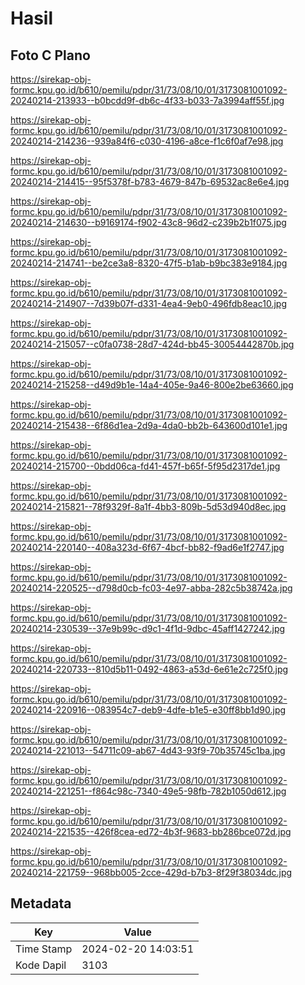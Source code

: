 # Hasil

## Foto C Plano

https://sirekap-obj-formc.kpu.go.id/b610/pemilu/pdpr/31/73/08/10/01/3173081001092-20240214-213933--b0bcdd9f-db6c-4f33-b033-7a3994aff55f.jpg

https://sirekap-obj-formc.kpu.go.id/b610/pemilu/pdpr/31/73/08/10/01/3173081001092-20240214-214236--939a84f6-c030-4196-a8ce-f1c6f0af7e98.jpg

https://sirekap-obj-formc.kpu.go.id/b610/pemilu/pdpr/31/73/08/10/01/3173081001092-20240214-214415--95f5378f-b783-4679-847b-69532ac8e6e4.jpg

https://sirekap-obj-formc.kpu.go.id/b610/pemilu/pdpr/31/73/08/10/01/3173081001092-20240214-214630--b9169174-f902-43c8-96d2-c239b2b1f075.jpg

https://sirekap-obj-formc.kpu.go.id/b610/pemilu/pdpr/31/73/08/10/01/3173081001092-20240214-214741--be2ce3a8-8320-47f5-b1ab-b9bc383e9184.jpg

https://sirekap-obj-formc.kpu.go.id/b610/pemilu/pdpr/31/73/08/10/01/3173081001092-20240214-214907--7d39b07f-d331-4ea4-9eb0-496fdb8eac10.jpg

https://sirekap-obj-formc.kpu.go.id/b610/pemilu/pdpr/31/73/08/10/01/3173081001092-20240214-215057--c0fa0738-28d7-424d-bb45-30054442870b.jpg

https://sirekap-obj-formc.kpu.go.id/b610/pemilu/pdpr/31/73/08/10/01/3173081001092-20240214-215258--d49d9b1e-14a4-405e-9a46-800e2be63660.jpg

https://sirekap-obj-formc.kpu.go.id/b610/pemilu/pdpr/31/73/08/10/01/3173081001092-20240214-215438--6f86d1ea-2d9a-4da0-bb2b-643600d101e1.jpg

https://sirekap-obj-formc.kpu.go.id/b610/pemilu/pdpr/31/73/08/10/01/3173081001092-20240214-215700--0bdd06ca-fd41-457f-b65f-5f95d2317de1.jpg

https://sirekap-obj-formc.kpu.go.id/b610/pemilu/pdpr/31/73/08/10/01/3173081001092-20240214-215821--78f9329f-8a1f-4bb3-809b-5d53d940d8ec.jpg

https://sirekap-obj-formc.kpu.go.id/b610/pemilu/pdpr/31/73/08/10/01/3173081001092-20240214-220140--408a323d-6f67-4bcf-bb82-f9ad6e1f2747.jpg

https://sirekap-obj-formc.kpu.go.id/b610/pemilu/pdpr/31/73/08/10/01/3173081001092-20240214-220525--d798d0cb-fc03-4e97-abba-282c5b38742a.jpg

https://sirekap-obj-formc.kpu.go.id/b610/pemilu/pdpr/31/73/08/10/01/3173081001092-20240214-230539--37e9b99c-d9c1-4f1d-9dbc-45aff1427242.jpg

https://sirekap-obj-formc.kpu.go.id/b610/pemilu/pdpr/31/73/08/10/01/3173081001092-20240214-220733--810d5b11-0492-4863-a53d-6e61e2c725f0.jpg

https://sirekap-obj-formc.kpu.go.id/b610/pemilu/pdpr/31/73/08/10/01/3173081001092-20240214-220916--083954c7-deb9-4dfe-b1e5-e30ff8bb1d90.jpg

https://sirekap-obj-formc.kpu.go.id/b610/pemilu/pdpr/31/73/08/10/01/3173081001092-20240214-221013--54711c09-ab67-4d43-93f9-70b35745c1ba.jpg

https://sirekap-obj-formc.kpu.go.id/b610/pemilu/pdpr/31/73/08/10/01/3173081001092-20240214-221251--f864c98c-7340-49e5-98fb-782b1050d612.jpg

https://sirekap-obj-formc.kpu.go.id/b610/pemilu/pdpr/31/73/08/10/01/3173081001092-20240214-221535--426f8cea-ed72-4b3f-9683-bb286bce072d.jpg

https://sirekap-obj-formc.kpu.go.id/b610/pemilu/pdpr/31/73/08/10/01/3173081001092-20240214-221759--968bb005-2cce-429d-b7b3-8f29f38034dc.jpg


## Metadata

| Key        | Value               |
| ---------- | ------------------- |
| Time Stamp | 2024-02-20 14:03:51 |
| Kode Dapil | 3103                |



